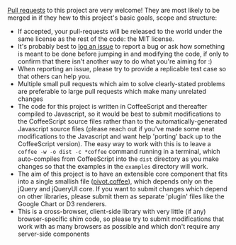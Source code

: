 [Pull requests](https://help.github.com/articles/using-pull-requests) to this project are very welcome! They are most likely to be merged in if they hew to this project's basic goals, scope and structure:

* If accepted, your pull-requests will be released to the world under the same license as the rest of the code: the MIT license.
* It's probably best to [log an issue](https://github.com/nicolaskruchten/pivottable/issues/new) to report a bug or ask how something is meant to be done before jumping in and modifying the code, if only to confirm that there isn't another way to do what you're aiming for :)
* When reporting an issue, please try to provide a replicable test case so that others can help you.
* Multiple small pull requests which aim to solve clearly-stated problems are preferable to large pull requests which make many unrelated changes
* The code for this project is written in CoffeeScript and thereafter compiled to Javascript, so it would be best to submit modifications to the CoffeeScript source files rather than to the automatically-generated Javascript source files (please reach out if you've made some neat modifications to the Javascript and want help 'porting' back up to the CoffeeScript version). The easy way to work with this is to leave a `coffee -w -o dist -c *coffee` command running in a terminal, which auto-compiles from CoffeeScript into the `dist` directory as you make changes so that the examples in the `examples` directory will work.
* The aim of this project is to have an extensible core component that fits into a single smallish file ([pivot.coffee](https://github.com/nicolaskruchten/pivottable/blob/master/pivot.coffee)), which depends only on the jQuery and jQueryUI core. If you want to submit changes which depend on other libraries, please submit them as separate 'plugin' files like the Google Chart or D3 renderers.
* This is a cross-browser, client-side library with very little (if any) browser-specific shim code, so please try to submit modifications that work with as many browsers as possible and which don't require any server-side components
